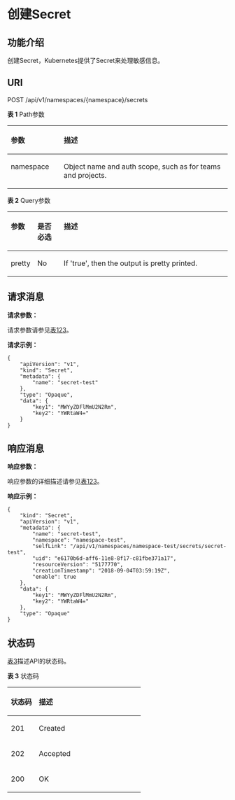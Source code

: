 # 创建Secret<a name="cci_02_3075"></a>

## 功能介绍<a name="s4e0a1c9701464caaa087bfb241e8faeb"></a>

创建Secret，Kubernetes提供了Secret来处理敏感信息。

## URI<a name="s3cae00f6e7914695ba88e44aa7a2a633"></a>

POST /api/v1/namespaces/\{namespace\}/secrets

**表 1**  Path参数

<a name="table1696332124519"></a>
<table><thead align="left"><tr id="row11961332194516"><th class="cellrowborder" valign="top" width="24%" id="mcps1.2.3.1.1"><p id="p396032144518"><a name="p396032144518"></a><a name="p396032144518"></a>参数</p>
</th>
<th class="cellrowborder" valign="top" width="76%" id="mcps1.2.3.1.2"><p id="p18962325454"><a name="p18962325454"></a><a name="p18962325454"></a>描述</p>
</th>
</tr>
</thead>
<tbody><tr id="row9960327457"><td class="cellrowborder" valign="top" width="24%" headers="mcps1.2.3.1.1 "><p id="p1496113214456"><a name="p1496113214456"></a><a name="p1496113214456"></a>namespace</p>
</td>
<td class="cellrowborder" valign="top" width="76%" headers="mcps1.2.3.1.2 "><p id="p141902036155717"><a name="p141902036155717"></a><a name="p141902036155717"></a>Object name and auth scope, such as for teams and projects.</p>
</td>
</tr>
</tbody>
</table>

**表 2**  Query参数

<a name="zh-cn_topic_0079614900_table43659541"></a>
<table><thead align="left"><tr id="zh-cn_topic_0079614900_row65791910"><th class="cellrowborder" valign="top" width="12%" id="mcps1.2.4.1.1"><p id="zh-cn_topic_0079614900_p27544487"><a name="zh-cn_topic_0079614900_p27544487"></a><a name="zh-cn_topic_0079614900_p27544487"></a>参数</p>
</th>
<th class="cellrowborder" valign="top" width="12%" id="mcps1.2.4.1.2"><p id="p4973534205955"><a name="p4973534205955"></a><a name="p4973534205955"></a>是否必选</p>
</th>
<th class="cellrowborder" valign="top" width="76%" id="mcps1.2.4.1.3"><p id="p203075205955"><a name="p203075205955"></a><a name="p203075205955"></a>描述</p>
</th>
</tr>
</thead>
<tbody><tr id="zh-cn_topic_0079614900_row14572292"><td class="cellrowborder" valign="top" width="12%" headers="mcps1.2.4.1.1 "><p id="zh-cn_topic_0079614900_p39504966"><a name="zh-cn_topic_0079614900_p39504966"></a><a name="zh-cn_topic_0079614900_p39504966"></a>pretty</p>
</td>
<td class="cellrowborder" valign="top" width="12%" headers="mcps1.2.4.1.2 "><p id="zh-cn_topic_0079614900_p45785693"><a name="zh-cn_topic_0079614900_p45785693"></a><a name="zh-cn_topic_0079614900_p45785693"></a>No</p>
</td>
<td class="cellrowborder" valign="top" width="76%" headers="mcps1.2.4.1.3 "><p id="zh-cn_topic_0079614900_p17653681"><a name="zh-cn_topic_0079614900_p17653681"></a><a name="zh-cn_topic_0079614900_p17653681"></a>If 'true', then the output is pretty printed.</p>
</td>
</tr>
</tbody>
</table>

## 请求消息<a name="zh-cn_topic_0079614900_d0e9414"></a>

**请求参数：**

请求参数请参见[表123](数据结构.md#zh-cn_topic_0079614900_ref458786458)。

**请求示例：**

```
{
    "apiVersion": "v1",
    "kind": "Secret",
    "metadata": {
        "name": "secret-test"
    },
    "type": "Opaque",
    "data": {
        "key1": "MWYyZDFlMmU2N2Rm",
        "key2": "YWRtaW4="
    }
}
```

## 响应消息<a name="s08d56e5f4e57452da0a49400212440a4"></a>

**响应参数：**

响应参数的详细描述请参见[表123](数据结构.md#zh-cn_topic_0079614900_ref458786458)。

**响应示例：**

```
{
    "kind": "Secret",
    "apiVersion": "v1",
    "metadata": {
        "name": "secret-test",
        "namespace": "namespace-test",
        "selfLink": "/api/v1/namespaces/namespace-test/secrets/secret-test",
        "uid": "e6170b6d-aff6-11e8-8f17-c81fbe371a17",
        "resourceVersion": "5177770",
        "creationTimestamp": "2018-09-04T03:59:19Z",
        "enable": true
    },
    "data": {
        "key1": "MWYyZDFlMmU2N2Rm",
        "key2": "YWRtaW4="
    },
    "type": "Opaque"
}
```

## 状态码<a name="s50f1049a6a4d404c895cf636eb8f3bf1"></a>

[表3](#zh-cn_topic_0079614900_table46761928)描述API的状态码。

**表 3**  状态码

<a name="zh-cn_topic_0079614900_table46761928"></a>
<table><thead align="left"><tr id="zh-cn_topic_0079614900_row33254664"><th class="cellrowborder" valign="top" width="21%" id="mcps1.2.3.1.1"><p id="p55616028205955"><a name="p55616028205955"></a><a name="p55616028205955"></a>状态码</p>
</th>
<th class="cellrowborder" valign="top" width="79%" id="mcps1.2.3.1.2"><p id="p8604418205955"><a name="p8604418205955"></a><a name="p8604418205955"></a>描述</p>
</th>
</tr>
</thead>
<tbody><tr id="row55054141495"><td class="cellrowborder" valign="top" width="21%" headers="mcps1.2.3.1.1 "><p id="p1150519141498"><a name="p1150519141498"></a><a name="p1150519141498"></a>201</p>
</td>
<td class="cellrowborder" valign="top" width="79%" headers="mcps1.2.3.1.2 "><p id="p1450513141296"><a name="p1450513141296"></a><a name="p1450513141296"></a>Created</p>
</td>
</tr>
<tr id="row11642617916"><td class="cellrowborder" valign="top" width="21%" headers="mcps1.2.3.1.1 "><p id="p106826099"><a name="p106826099"></a><a name="p106826099"></a>202</p>
</td>
<td class="cellrowborder" valign="top" width="79%" headers="mcps1.2.3.1.2 "><p id="p15614261290"><a name="p15614261290"></a><a name="p15614261290"></a>Accepted</p>
</td>
</tr>
<tr id="zh-cn_topic_0079614900_row41084259"><td class="cellrowborder" valign="top" width="21%" headers="mcps1.2.3.1.1 "><p id="zh-cn_topic_0079614900_p39490674"><a name="zh-cn_topic_0079614900_p39490674"></a><a name="zh-cn_topic_0079614900_p39490674"></a>200</p>
</td>
<td class="cellrowborder" valign="top" width="79%" headers="mcps1.2.3.1.2 "><p id="zh-cn_topic_0079614900_p44628050"><a name="zh-cn_topic_0079614900_p44628050"></a><a name="zh-cn_topic_0079614900_p44628050"></a>OK</p>
</td>
</tr>
</tbody>
</table>


